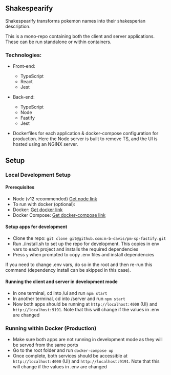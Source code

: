 ## Shakespearify

Shakespearify transforms pokemon names into their shakesperian description.

This is a mono-repo containing both the client and server applications. These can be run standalone or within containers.

### Technologies:
 - Front-end:
   - TypeScript
   - React
   - Jest

 - Back-end:
   - TypeScript
   - Node
   - Fastify
   - Jest

- Dockerfiles for each application & docker-compose configuration for production. Here the Node server is built to remove TS, and the UI is hosted using an NGINX server.

## Setup

### Local Development Setup

#### Prerequisites
 - Node (v12 recommended) [Get node link](https://nodejs.org/en/ "Get Node")
 - To run with docker (optional):
  - Docker:  [Get docker link](https://docs.docker.com/get-docker/ "Get Docker") 
  - Docker Compose: [Get docker-compose link](https://docs.docker.com/compose/install/ "Get Docker Compose") 

#### Setup apps for development
 - Clone the repo: `git clone git@github.com:m-b-davis/pm-sp-fastify.git`
 - Run ./install.sh to set up the repo for development. This copies in env vars to each project and installs the required dependencies
 - Press `y` when prompted to copy .env files and install dependencies

If you need to change .env vars, do so in the root and then re-run this command (dependency install can be skipped in this case).

#### Running the client and server in development mode
 - In one terminal, cd into /ui and run `npm start`
 - In another terminal, cd into /server and run `npm start`
 - Now both apps should be running at `http://localhost:4000` (UI) and `http://localhost:9191`. Note that this will change if the values in .env are changed

### Running within Docker (Production)
 - Make sure both apps are not running in development mode as they will be served from the same ports
 - Go to the root folder and run `docker-compose up`
 - Once complete, both services should be accessible at `http://localhost:4000` (UI) and `http://localhost:9191`. Note that this will change if the values in .env are changed
